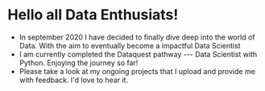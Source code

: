 # Hello all Data Enthusiats! 

- In september 2020 I have decided to finally dive deep into the world of Data. With the aim to eventually become a impactful Data Scientist 
- I am currently completed the Dataquest pathway --- Data Scientist with Python. Enjoying the journey so far!
- Please take a look at my ongoing projects that I upload and provide me with feedback. I'd love to hear it. 

